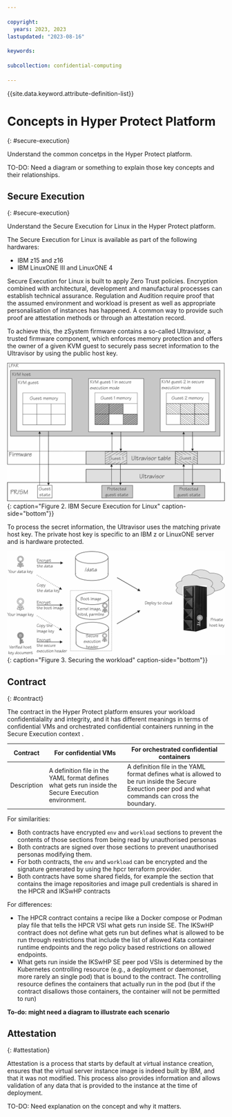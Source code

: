 ```yaml
---

copyright:
  years: 2023, 2023
lastupdated: "2023-08-16"

keywords: 

subcollection: confidential-computing

---
```


{{site.data.keyword.attribute-definition-list}}

# Concepts in Hyper Protect Platform
{: #secure-execution}

Understand the common concetps in the Hyper Protect platform.

TO-DO: Need a diagram or something to explain those key concepts and their relationships.


## Secure Execution
{: #secure-execution}

Understand the Secure Execution for Linux in the Hyper Protect platform.

The Secure Execution for Linux is available as part of the following hardwares:
   * IBM z15 and z16
   * IBM LinuxONE III and LinuxONE 4

Secure Execution for Linux is built to apply Zero Trust policies. Encryption combined with architectural, development and manufactural processes can establish technical assurance. Regulation and Audition require proof that the assumed environment and workload is present as well as appropriate personalisation of instances has happened. A common way to provide such proof are attestation methods or through an attestation record. 

To achieve this, the zSystem firmware contains a so-called Ultravisor, a trusted firmware component, which enforces memory protection and offers the owner of a given KVM guest to securely pass secret information to the Ultravisor by using the public host key.

![Secure Exuection for Linux](../images/lxse_uv.jpg){: caption="Figure 2. IBM Secure Execution for Linux" caption-side="bottom"}}


To process the secret information, the Ultravisor uses the matching private host key. The private host key is specific to an IBM z or LinuxONE server and is hardware protected.

![Securing the workload](../images/lxse_flowkeys_otherway.jpg){: caption="Figure 3. Securing the workload" caption-side="bottom"}}



## Contract
{: #contract}


The contract in the Hyper Protect platform ensures your workload confidentialality and integrity, and it has different meanings in terms of confidential VMs and orchestrated confidential containers running in the Secure Execution context . 

| Contract | For confidential VMs | For orchestrated confidential containers |
|-----|-----|-----|
| Description|  A definition file in the YAML format defines what gets run inside the Secure Execution environment.  |   A definition file in the YAML format defines what is allowed to be run inside the Secure Exeuction peer pod and what commands can cross the boundary.|

For similarities:

* Both contracts have encrypted `env` and `workload` sections to prevent the contents of those sections from being read by unauthorised personas
* Both contracts are signed over those sections to prevent unauthorised personas modifying them.
* For both contracts, the `env` and `workload` can be encrypted and the signature generated by using the hpcr terraform provider.
* Both contracts have some shared fields, for example the section that contains the image repositories and image pull credentials is shared in the HPCR and IKSwHP contracts

For differences:

* The HPCR contract contains a recipe like a Docker compose or Podman play file that tells the HPCR VSI what gets run inside SE. The IKSwHP contract does not define what gets run but defines what is allowed to be run through restrictions that include the list of allowed Kata container runtime endpoints and the rego policy based restrictions on allowed endpoints.
* What gets run inside the IKSwHP SE peer pod VSIs is determined by the Kubernetes controlling resource (e.g., a deployment or daemonset, more rarely an single pod) that is bound to the contract. The controlling resource defines the containers that actually run in the pod (but if the contract disallows those containers, the container will not be permitted to run)

**To-do: might need a diagram to illustrate each scenario**


## Attestation
{: #attestation}

Attestation is a process that starts by default at virtual instance creation, ensures that the virtual server instance image is indeed built by IBM, and that it was not modified. This process also provides information and allows validation of any data that is provided to the instance at the time of deployment.

TO-DO: Need explanation on the concept and why it matters.



